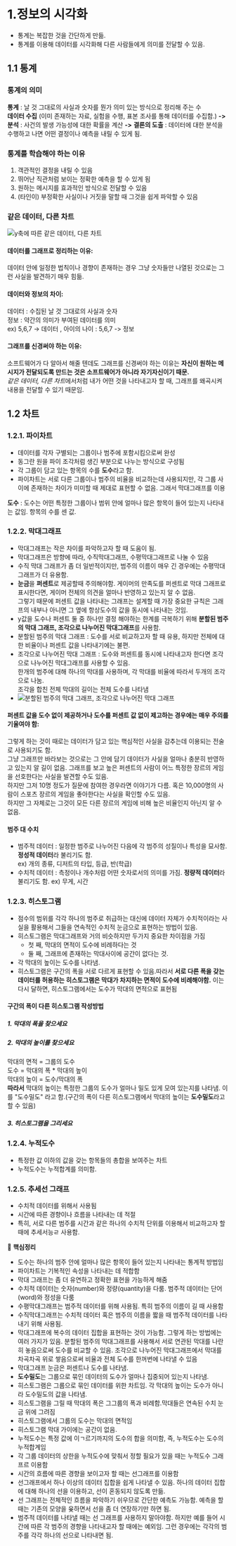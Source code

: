 # 1.정보의 시각화
- 통계는 복잡한 것을 간단하게 만듦.<br>
- 통계를 이용해 데이터를 시각화해 다른 사람들에게 의미를 전달할 수 있음.<br>

## 1.1 통계
### 통계의 의미
**통계** : 날 것 그대로의 사실과 숫자를 뭔가 의미 있는 방식으로 정리해 주는 수<br>
**데이터 수집** (이미 존재하는 자료, 실험을 수행, 표본 조사를 통해 데이터를 수집함.) 
**->** 
**분석** : 사건의 발생 가능성에 대한 확률을 계산
**->** 
**결론의 도출** : 데이터에 대한 분석을 수행하고 나면 어떤 결정이나 예측을 내릴 수 있게 됨.

### 통계를 학습해야 하는 이유
1. 객관적인 결정을 내릴 수 있음
2. 뛰어난 직관처럼 보이는 정확한 예측을 할 수 있게 됨
3. 원하는 메시지를 효과적인 방식으로 전달할 수 있음
4. (타인이) 부정확한 사실이나 거짓을 말할 때 그것을 쉽게 파악할 수 있음

### 같은 데이터, 다른 차트
![y축에 따른 같은 데이터, 다른 차트](./imgs/chart_compare.png)

#### 데이터를 그래프로 정리하는 이유:
데이터 안에 일정한 법칙이나 경향이 존재하는 경우 그냥 숫자들만 나열된 것으로는 그런 사실을 발견하기 매우 힘듦.

#### 데이터와 정보의 차이:
데이터 : 수집된 날 것 그대로의 사실과 숫자 <br>
정보 : 약간의 의미가 부여된 데이터를 의미<br>
ex) 5,6,7 -> 데이터 , 아이의 나이 : 5,6,7 -> 정보

#### 그래프를 신경써야 하는 이유:
소프트웨어가 다 알아서 해줄 텐데도 그래프를 신경써야 하는 이유는 **자신이 원하는 메시지가 전달되도록 만드는 것은 소프트웨어가 아니라 자기자신이기 때문.** <br>
*같은 데이터, 다른 차트*에서처럼 내가 어떤 것을 나타내고자 할 때, 그래프를 왜곡시켜 내용을 전달할 수 있기 때문임.

## 1.2 차트
### 1.2.1. 파이차트
- 데이터를 각자 구별되는 그룹이나 범주에 포함시킴으로써 완성
- 동그란 원을 파이 조각처럼 생긴 부분으로 나누는 방식으로 구성됨
- 각 그룹이 담고 있는 항목의 수를 **도수**라고 함.
- 파이차트는 서로 다른 그룹이나 범주의 비율을 비교하는데 사용되지만, 각 그룹 사이에 존재하는 차이가 미미할 때 제대로 표현할 수 없음.
  그래서 막대그래프를 이용<br>

**도수** : 도수는 어떤 특정한 그룹이나 범위 안에 얼마나 많은 항목이 들어 있는지 나타내는 값임. 항목의 수를 센 값.

### 1.2.2. 막대그래프
- 막대그래프는 작은 차이를 파악하고자 할 때 도움이 됨.
- 막대그래프은 방향에 따라, 수직막대그래프, 수평막대그래프로 나눌 수 있음
- 수직 막대 그래프가 좀 더 일반적이지만, 범주의 이름이 매우 긴 경우에는 수평막대그래프가 더 유용함.
- **눈금**을 **퍼센트**로 제공할때 주의해야함. 게이머의 만족도를 퍼센트로 막대 그래프로 표시한다면, 게이머 전체의 의견을 얼마나 반영하고 있는지 알 수 없음. <br> 그렇기 때문에 퍼센트 값을 나타내는 그래프는 설계할 때 가장 중요한 규칙은 그래프의 내부나 아니면 그 옆에 항상도수의 값을 동시에 나타내는 것임.
- y값을 도수나 퍼센트 둘 중 하나만 결정 해야하는 한계를 극복하기 위해 **분할된 범주의 막대 그래프, 조각으로 나누어진 막대그래프**를 사용함.
- 분할된 범주의 막대 그래프 : 도수를 서로 비교하고자 할 때 유용, 하지만 전체에 대한 비율이나 퍼센트 값을 나타내기에는 불편.
- 조각으로 나누어진 막대 그래프 : 도수와 퍼센트를 동시에 나타내고자 한다면 조각으로 나누어진 막대그래프를 사용할 수 있음. <br> 한개의 범주에 대해 하나의 막대를 사용하며, 각 막대를 비율에 따라서 두개의 조각으로 나눔.<br> 조각을 합친 전체 막대의 길이는 전체 도수를 나타냄
- ![분할된 범주의 막대 그래프, 조각으로 나누어진 막대 그래프](./imgs/output%20%287%29.png)

#### 퍼센트 값을 도수 없이 제공하거나 도수를 퍼센트 값 없이 제고하는 경우에는 매우 주의를 기울여야 함:
그렇게 하는 것이 때로는 데이터가 담고 있는 핵심적인 사실을 감추는데 이용되는 전술로 사용되기도 함. <br>그냥 그래프만 바라보는 것으로는 그 안에 담기 데이터가 사실을 얼마나 충분히 반영하고 있는지 알 길이 없음. 그래프를 보고 높은 퍼센트의 사람이 어느 특정한 장르의 게임을 선호한다는 사실을 발견할 수도 있음. <br>하지만 그저 10명 정도가 질문에 참여한 경우라면 이야기가 다름. 혹은 10,000명의 사람이 스포츠 장르의 게임을 좋아한다는 사실을 확인할 수도 있음.<br> 하지만 그 자체로는 그것이 모든 다른 장르의 게임에 비해 높은 비율인지 아닌지 알 수 없음.


#### 범주 대 수치
- 범주적 데이터 : 일정한 범주로 나누어진 다음에 각 범주의 성질이나 특성을 묘사함. **정성적 데이터**라 불리기도 함.<br> ex) 개의 종류, 디저트의 타입, 등급, 반(학급)
- 수치적 데이터 : 측정이나 개수처럼 어떤 숫자로서의 의미를 가짐. **정량적 데이터**라 불리기도 함. ex) 무게, 시간

### 1.2.3. 히스토그램
- 점수의 범위를 각각 하나의 범주로 취급하는 대신에 데이터 자체가 수치적이라는 사실을 활용해서 그들을 연속적인 수치적 눈금으로 표현하는 방법이 있음.
- 히스토그램은 막대그래프와 거의 비슷하지만 두가지 중요한 차이점을 가짐
    - 첫 째, 막대의 면적이 도수에 비례하다는 것
    - 둘 째, 그래프에 존재하는 막대사이에 공간이 없다는 것.
- 각 막대의 높이는 도수를 나타냄.
- 히스토그램은 구간의 폭을 서로 다르게 표현할 수 있음.따라서 **서로 다른 폭을 갖는 데이터를 허용하는 히스토그램은 막대가 차지하는 면적이 도수에 비례해야함.** 이는 다시 달하면, 히스토그램에서는 도수가 막대의 면적으로 표현됨

#### 구간의 폭이 다른 히스토그램 작성방법
##### 1. 막대의 폭을 찾으세요
##### 2. 막대의 높이를 찾으세요
막대의 면적 = 그룹의 도수<br>
도수 = 막대의 폭 * 막대의 높이<br>
막대의 높이 = 도수/막대의 폭<br>
**따라서** 막대의 높이는 특정한 그룹의 도수가 얼마나 밀도 있게 모여 있는지를 나타냄. 이를 "도수밀도" 라고 함.(구간의 폭이 다른 히스토그램에서 막대의 높이는 **도수밀도**라고 할 수 있음)
##### 3. 히스토그램을 그리세요

### 1.2.4. 누적도수
- 특정한 값 이하의 값을 갖는 항목들의 총합을 보여주는 차트
- 누적도수는 누적합계를 의미함.

### 1.2.5. 추세선 그래프
- 수치적 데이터를 위해서 사용됨
- 시간에 따른 경향이나 흐름을 나타내는 데 적절
- 특히, 서로 다른 범주를 시간과 같은 하나의 수치적 단위를 이용해서 비교하고자 할 때에 추세서능ㄹ 사용함.
  


📌 **핵심정리**
- 도수는 하나의 범주 안에 얼마나 많은 항목이 들어 있는지 나타내는 통계적 방법임
- 파이차트는 기복적인 속성을 나타내는 데 적합함
- 막대 그래프는 좀 더 유연하고 정확한 표현을 가능하게 해줌
- 수치적 데이터는 숫자(number)와 정량(quantity)을 다룸. 범주적 데이터는 단어(word)와 정성을 다룸
- 수평막대그래프는 범주적 데이터를 위해 사용됨. 특히 범주의 이름이 길 때 사용함
- 수직막대그래프는 수치적 데이터 혹은 범주의 이름을 짧을 때 범주적 데이터를 나타내기 위해 사용됨.
- 막대그래프에 복수의 데이터 집합을 표현하는 것이 가능함. 그렇게 하는 방법에는 여러 가지가 있음. 분할된 범주의 막대그래프를 사용해서 서로 연관된 막대를 나란히 놓음으로써 도수를 비교할 수 있음. 조각으로 나누어진 막대그래프에서 막대를 차곡차곡 위로 쌓음으로써 비율과 전체 도수를 한꺼번에 나타낼 수 있음
- 막대그래프 눈금은 퍼센트나 도수를 나타냄.
- **도수밀도**는 그룹으로 묶인 데이터의 도수가 얼마나 집중되어 있는지 나타냄.
- 히스토그램은 그룹으로 묶인 데이터를 위한 차트임. 각 막대의 높이는 도수가 아니라 도수밀도의 값을 나타냄.
- 히스토그램을 그릴 때 막대의 폭은 그그룹의 폭과 비례함.막대들은 연속된 수치 눈금 위에 그려짐
- 히스토그램에서 그룹의 도수는 막대의 면적임
- 히스토그램 막대 가이에는 공간이 없음.
- 누적도수는 특정 값에 이ㄱ르기까지의 도수의 합을 의미함, 즉, 누적도수는 도수의 누적합계임
- 각 그룹 데이터의 상한을 누적도수에 맞춰서 정할 필요가 있을 때는 누적도수 그래프르 이용함
- 시간의 흐름에 따른 경향을 보이고자 할 때는 선그래프를 이용함
- 선그래프에서 하나 이상의 데이터 집합을 쉽게 나타낼 수 있음. 하나의 데이터 집합에 대해 하나의 선을 이용하고, 선이 혼동되지 않도록 만듦.
- 선 그래프는 전체적인 흐름을 파악하기 쉬우므로 간단한 예측도 가능함. 예측을 할 때는 기존의 모양을 윶하면서 선을 좀 더 연장하기만 하면 됨.
- 범주적 데이터를 나타낼 때는 선 그래프를 사용하지 말아야함. 하지만 예를 들어 시간에 따른 각 범주의 경향을 나타내고자 할 때에는 예외임. 그런 경우에는 각각의 범주를 각각 하나의 선으로 나타내면 됨.

